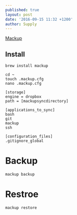 ```yaml
---
published: true
layout: post
date: '2016-09-15 11:32 +1200'
author: Supply
---
```


[Mackup](https://github.com/lra/mackup)

## Install
`brew install mackup`

`cd ~`<br>
`touch .mackup.cfg`<br>
`nano .mackup.cfg`

	[storage]
    engine = dropbox
	path = [mackupsyncdirectory]

	[applications_to_sync]
	bash
	git
	mackup
	ssh
    
    [configuration_files]
    .gitignore_global

# Backup
`mackup backup`

# Restroe
`mackup restore`
